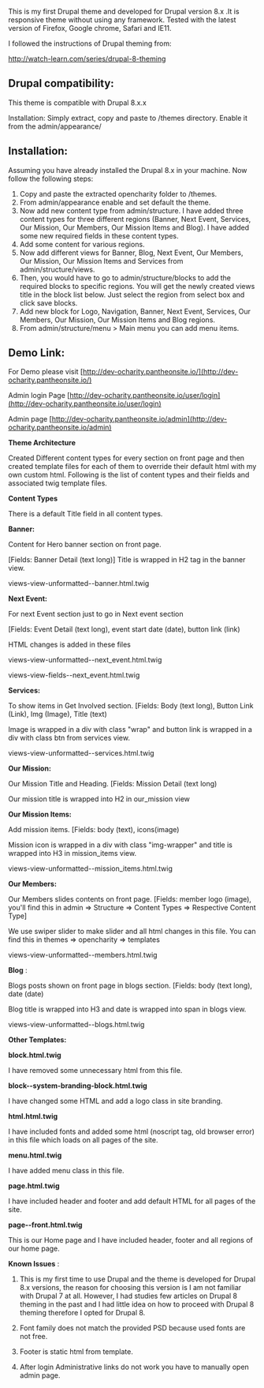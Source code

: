 This is my first Drupal theme and developed for Drupal version 8.x .It is responsive theme without using any framework. Tested with the latest version of Firefox, Google chrome, Safari and IE11.

I followed the instructions of Drupal theming from:

http://watch-learn.com/series/drupal-8-theming

## **Drupal compatibility:**

This theme is compatible with Drupal 8.x.x

Installation: Simply extract, copy and paste to /themes directory. Enable it from the admin/appearance/

## **Installation:**

Assuming you have already installed the Drupal 8.x in your machine. Now follow the following steps:

1. Copy and paste the extracted opencharity folder to /themes.
2. From admin/appearance enable and set default the theme.
3. Now add new content type from admin/structure. I have added three content types for three different regions (Banner, Next Event, Services, Our Mission, Our Members, Our Mission Items and Blog). I have added some new required fields in these content types.
4. Add some content for various regions.
5. Now add different views for Banner, Blog, Next Event, Our Members, Our Mission, Our Mission Items and Services from admin/structure/views.
6. Then, you would have to go to admin/structure/blocks to add the required blocks to specific regions. You will get the newly created views title in the block list below. Just select the region from select box and click save blocks.
7. Add new block for Logo, Navigation, Banner, Next Event, Services, Our Members, Our Mission, Our Mission Items and Blog regions.
8. From admin/structure/menu &gt; Main menu you can add menu items.

## **Demo Link:**

For Demo please visit  [http://dev-ocharity.pantheonsite.io/](http://dev-ocharity.pantheonsite.io/)

Admin login Page [http://dev-ocharity.pantheonsite.io/user/login](http://dev-ocharity.pantheonsite.io/user/login)

Admin page [http://dev-ocharity.pantheonsite.io/admin](http://dev-ocharity.pantheonsite.io/admin)

**Theme Architecture**

Created Different content types for every section on front page and then created template files for each of them to override their default html with my own custom html. Following is the list of content types and their fields and associated twig template files.

**Content Types**

There is a default Title field in all content types.

**Banner:**

Content for Hero banner section on front page.

[Fields: Banner Detail (text long)] Title is wrapped in H2 tag in the banner view.

views-view-unformatted--banner.html.twig

**Next Event:**

For next Event section just to go in Next event section

[Fields: Event Detail (text long), event start date (date), button link (link)

HTML changes is added in these files

views-view-unformatted--next\_event.html.twig

views-view-fields--next\_event.html.twig

**Services:**

To show items in Get Involved section. [Fields: Body (text long), Button Link (Link), Img (Image), Title (text)

Image is wrapped in a div with class &quot;wrap&quot; and button link is wrapped in a div with class btn from services view.

views-view-unformatted--services.html.twig

**Our Mission:**

Our Mission Title and Heading. [Fields: Mission Detail (text long)

Our mission title is wrapped into H2 in our\_mission view

**Our Mission Items:**

Add mission items. [Fields: body (text), icons(image)

Mission icon is wrapped in a div with class &quot;img-wrapper&quot; and title is wrapped into H3 in mission\_items view.

views-view-unformatted--mission\_items.html.twig

**Our Members:**

Our Members slides contents on front page. [Fields: member logo (image), you&#39;ll find this in admin =&gt; Structure =&gt; Content Types =&gt; Respective Content Type]

We use swiper slider to make slider and all html changes in this file. You can find this in themes =&gt; opencharity =&gt; templates

views-view-unformatted--members.html.twig

**Blog** :

Blogs posts shown on front page in blogs section. [Fields: body (text long), date (date)

Blog title is wrapped into H3 and date is wrapped into span in blogs view.

views-view-unformatted--blogs.html.twig

**Other Templates:**

**block.html.twig**

I have removed some unnecessary html from this file.

**block--system-branding-block.html.twig**

I have changed some HTML and add a logo class in site branding.

**html.html.twig**

I have included fonts and added some html (noscript tag, old browser error)  in this file which loads on all pages of the site.

**menu.html.twig**

I have added menu class in this file.

**page.html.twig**

I have included header and footer and add default HTML for all pages of the site.

**page--front.html.twig**

This is our Home page and I have included header, footer and all regions of our home page.

**Known Issues** :

1. This is my first time to use Drupal and the theme is developed for Drupal 8.x versions, the reason for choosing this version is I am not familiar with Drupal 7 at all. However, I had studies few articles on Drupal 8 theming in the past and I had little idea on how to proceed with Drupal 8 theming therefore I opted for Drupal 8.

1. Font family does not match the provided PSD because used fonts are not free.
2. Footer is static html from template.
3. After login Administrative links do not work you have to manually open admin page.